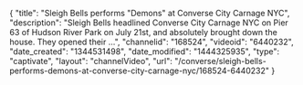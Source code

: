 {
    "title": "Sleigh Bells performs \"Demons\" at Converse City Carnage NYC",
    "description": "Sleigh Bells headlined Converse City Carnage NYC on Pier 63 of Hudson River Park on July 21st, and absolutely brought down the house. They opened their ...",
    "channelid": "168524",
    "videoid": "6440232",
    "date_created": "1344531498",
    "date_modified": "1444325935",
    "type": "captivate",
    "layout": "channelVideo",
    "url": "\/converse\/sleigh-bells-performs-demons-at-converse-city-carnage-nyc\/168524-6440232"
}